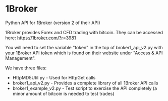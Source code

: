 # 1Broker
Python API for 1Broker (version 2 of their API)

1Broker provides Forex and CFD trading with bitcoin.  They can be accessed here:
https://1broker.com/?r=3981

You will need to set the variable "token" in the top of broker1_api_v2.py with your 1Broker API token which is found on their website under "Access & API Management".

We have three files:
* HttpMD5Util.py - Used for HttpGet calls
* broker1_api_v2.py - Provides a complete library of all 1Broker API calls
* broker1_example_v2.py - Test script to exercise the API completely (a minor amount of bitcoin is needed to test trades)
